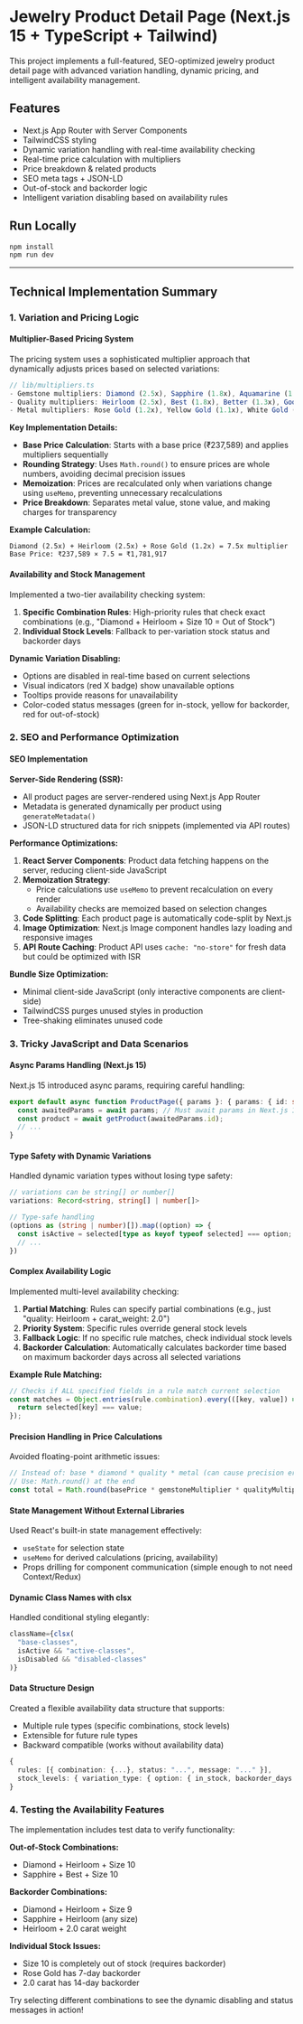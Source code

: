 # Jewelry Product Detail Page (Next.js 15 + TypeScript + Tailwind)

This project implements a full-featured, SEO-optimized jewelry product detail page with advanced variation handling, dynamic pricing, and intelligent availability management.

## Features

- Next.js App Router with Server Components
- TailwindCSS styling
- Dynamic variation handling with real-time availability checking
- Real-time price calculation with multipliers
- Price breakdown & related products
- SEO meta tags + JSON-LD
- Out-of-stock and backorder logic
- Intelligent variation disabling based on availability rules

## Run Locally

```bash
npm install
npm run dev
```

---

## Technical Implementation Summary

### 1. Variation and Pricing Logic

#### **Multiplier-Based Pricing System**
The pricing system uses a sophisticated multiplier approach that dynamically adjusts prices based on selected variations:

```typescript
// lib/multipliers.ts
- Gemstone multipliers: Diamond (2.5x), Sapphire (1.8x), Aquamarine (1.0x)
- Quality multipliers: Heirloom (2.5x), Best (1.8x), Better (1.3x), Good (1.0x)
- Metal multipliers: Rose Gold (1.2x), Yellow Gold (1.1x), White Gold (1.0x)
```

**Key Implementation Details:**
- **Base Price Calculation**: Starts with a base price (₹237,589) and applies multipliers sequentially
- **Rounding Strategy**: Uses `Math.round()` to ensure prices are whole numbers, avoiding decimal precision issues
- **Memoization**: Prices are recalculated only when variations change using `useMemo`, preventing unnecessary recalculations
- **Price Breakdown**: Separates metal value, stone value, and making charges for transparency

**Example Calculation:**
```
Diamond (2.5x) + Heirloom (2.5x) + Rose Gold (1.2x) = 7.5x multiplier
Base Price: ₹237,589 × 7.5 = ₹1,781,917
```

#### **Availability and Stock Management**
Implemented a two-tier availability checking system:

1. **Specific Combination Rules**: High-priority rules that check exact combinations (e.g., "Diamond + Heirloom + Size 10 = Out of Stock")
2. **Individual Stock Levels**: Fallback to per-variation stock status and backorder days

**Dynamic Variation Disabling:**
- Options are disabled in real-time based on current selections
- Visual indicators (red X badge) show unavailable options
- Tooltips provide reasons for unavailability
- Color-coded status messages (green for in-stock, yellow for backorder, red for out-of-stock)

### 2. SEO and Performance Optimization

#### **SEO Implementation**

**Server-Side Rendering (SSR):**
- All product pages are server-rendered using Next.js App Router
- Metadata is generated dynamically per product using `generateMetadata()`
- JSON-LD structured data for rich snippets (implemented via API routes)

**Performance Optimizations:**

1. **React Server Components**: Product data fetching happens on the server, reducing client-side JavaScript
2. **Memoization Strategy**:
   - Price calculations use `useMemo` to prevent recalculation on every render
   - Availability checks are memoized based on selection changes
3. **Code Splitting**: Each product page is automatically code-split by Next.js
4. **Image Optimization**: Next.js Image component handles lazy loading and responsive images
5. **API Route Caching**: Product API uses `cache: "no-store"` for fresh data but could be optimized with ISR

**Bundle Size Optimization:**
- Minimal client-side JavaScript (only interactive components are client-side)
- TailwindCSS purges unused styles in production
- Tree-shaking eliminates unused code

### 3. Tricky JavaScript and Data Scenarios

#### **Async Params Handling (Next.js 15)**
Next.js 15 introduced async params, requiring careful handling:

```typescript
export default async function ProductPage({ params }: { params: { id: string } }) {
  const awaitedParams = await params; // Must await params in Next.js 15
  const product = await getProduct(awaitedParams.id);
  // ...
}
```

#### **Type Safety with Dynamic Variations**
Handled dynamic variation types without losing type safety:

```typescript
// variations can be string[] or number[]
variations: Record<string, string[] | number[]>

// Type-safe handling
(options as (string | number)[]).map((option) => {
  const isActive = selected[type as keyof typeof selected] === option;
  // ...
})
```

#### **Complex Availability Logic**
Implemented multi-level availability checking:

1. **Partial Matching**: Rules can specify partial combinations (e.g., just "quality: Heirloom + carat_weight: 2.0")
2. **Priority System**: Specific rules override general stock levels
3. **Fallback Logic**: If no specific rule matches, check individual stock levels
4. **Backorder Calculation**: Automatically calculates backorder time based on maximum backorder days across all selected variations

**Example Rule Matching:**
```typescript
// Checks if ALL specified fields in a rule match current selection
const matches = Object.entries(rule.combination).every(([key, value]) => {
  return selected[key] === value;
});
```

#### **Precision Handling in Price Calculations**
Avoided floating-point arithmetic issues:

```typescript
// Instead of: base * diamond * quality * metal (can cause precision errors)
// Use: Math.round() at the end
const total = Math.round(basePrice * gemstoneMultiplier * qualityMultiplier * metalMultiplier);
```

#### **State Management Without External Libraries**
Used React's built-in state management effectively:
- `useState` for selection state
- `useMemo` for derived calculations (pricing, availability)
- Props drilling for component communication (simple enough to not need Context/Redux)

#### **Dynamic Class Names with clsx**
Handled conditional styling elegantly:

```typescript
className={clsx(
  "base-classes",
  isActive && "active-classes",
  isDisabled && "disabled-classes"
)}
```

#### **Data Structure Design**
Created a flexible availability data structure that supports:
- Multiple rule types (specific combinations, stock levels)
- Extensible for future rule types
- Backward compatible (works without availability data)

```typescript
{
  rules: [{ combination: {...}, status: "...", message: "..." }],
  stock_levels: { variation_type: { option: { in_stock, backorder_days } } }
}
```

### 4. Testing the Availability Features

The implementation includes test data to verify functionality:

**Out-of-Stock Combinations:**
- Diamond + Heirloom + Size 10
- Sapphire + Best + Size 10

**Backorder Combinations:**
- Diamond + Heirloom + Size 9
- Sapphire + Heirloom (any size)
- Heirloom + 2.0 carat weight

**Individual Stock Issues:**
- Size 10 is completely out of stock (requires backorder)
- Rose Gold has 7-day backorder
- 2.0 carat has 14-day backorder

Try selecting different combinations to see the dynamic disabling and status messages in action!
